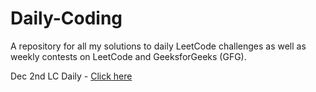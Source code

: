 # Daily-Coding
A repository for all my solutions to daily LeetCode challenges as well as weekly contests on LeetCode and GeeksforGeeks (GFG).

Dec 2nd LC Daily - [Click here](https://github.com/Asritha2001/Daily-Coding/tree/main/2-12-2024_LC)
